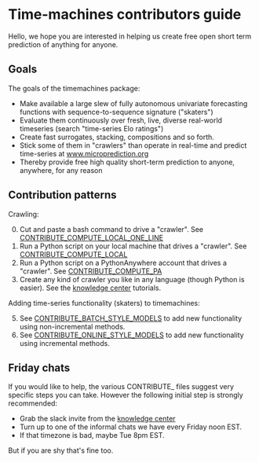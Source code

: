 # Time-machines contributors guide

Hello, we hope you are interested in helping us create free open short term prediction of anything for anyone. 

## Goals 
 
The goals of the timemachines package:

   - Make available a large slew of fully autonomous univariate forecasting functions with sequence-to-sequence signature ("skaters")
   - Evaluate them continuously over fresh, live, diverse real-world timeseries (search "time-series Elo ratings")
   - Create fast surrogates, stacking, compositions and so forth. 
   - Stick some of them in "crawlers" than operate in real-time and predict time-series at www.microprediction.org
   - Thereby provide free high quality short-term prediction to anyone, anywhere, for any reason

## Contribution patterns

Crawling:

   0. Cut and paste a bash command to drive a "crawler". See [CONTRIBUTE_COMPUTE_LOCAL_ONE_LINE](https://github.com/microprediction/timemachines/blob/main/CONTRIBUTE_COMPUTE_LOCAL_ONE_LINE.md)
   1. Run a Python script on your local machine that drives a "crawler". See [CONTRIBUTE_COMPUTE_LOCAL](https://github.com/microprediction/timemachines/blob/main/CONTRIBUTE_COMPUTE_LOCAL.md)
   2. Run a Python script on a PythonAnywhere account that drives a "crawler". See [CONTRIBUTE_COMPUTE_PA](https://github.com/microprediction/timemachines/blob/main/CONTRIBUTE_COMPUTE_PA.md)
   3. Create any kind of crawler you like in any language (though Python is easier). See the [knowledge center](https://www.microprediction.com/knowledge-center) tutorials. 
   
Adding time-series functionality (skaters) to timemachines:

   5. See [CONTRIBUTE_BATCH_STYLE_MODELS](https://github.com/microprediction/timemachines/blob/main/CONTRIBUTE_BATCH_STYLE_MODELS.md) to add new functionality using non-incremental methods.
   6. See [CONTRIBUTE_ONLINE_STYLE_MODELS](https://github.com/microprediction/timemachines/blob/main/CONTRIBUTE_ONLINE_STYLE_MODELS.md) to add new functionality using incremental methods.
   

## Friday chats

If you would like to help, the various CONTRIBUTE_ files suggest very specific steps you can take. However the following
initial step is strongly recommended: 

  - Grab the slack invite from the [knowledge center](https://www.microprediction.com/knowledge-center)
  - Turn up to one of the informal chats we have every Friday noon EST. 
  - If that timezone is bad, maybe Tue 8pm EST. 
  
But if you are shy that's fine too. 
